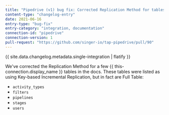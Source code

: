 ```yaml
---
title: "Pipedrive (v1) bug fix: Corrected Replication Method for tables"
content-type: "changelog-entry"
date: 2021-06-16
entry-type: "bug-fix"
entry-category: "integration, documentation"
connection-id: "pipedrive"
connection-version: 1
pull-request: "https://github.com/singer-io/tap-pipedrive/pull/90"
---
```

{{ site.data.changelog.metadata.single-integration | flatify }}

We've corrected the Replication Method for a few {{ this-connection.display_name }} tables in the docs. These tables were listed as using Key-based Incremental Replication, but in fact are Full Table:

- `activity_types`
- `filters`
- `pipelines`
- `stages`
- `users`